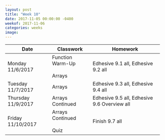 ```yaml
---
layout: post
title: "Week 10"
date: 2017-11-05 00:00:00 -0400
weekof: 2017-11-06
categories: weeks
image:
---
```


|Date                        |Classwork|Homework|
|----------------------------|---------|--------|
|Monday 11/6/2017           | Function Warm-Up <br><br> Arrays | Edhesive 9.1 all, Edhesive 9.2 all|
|Tuesday 11/7/2017          | Arrays | Edhesive 9.3 all, Edhesive 9.4 all |
|Thursday 11/9/2017         | Arrays Continued | Edhesive 9.5 all, Edhesive 9.6 Overview all |
|Friday 11/10/2017           | Arrays Continued <br><br>  Quiz | Finish 9.7 all |
